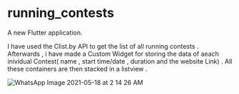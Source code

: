 # running_contests

A new Flutter application.

I have used the Clist.by API to get the list of all running contests . Afterwards , i have made a Custom Widget for storing the data of aeach inividual Contest( name , start time/date , duration and the website Link) . All these containers are then stacked in a listview .


![WhatsApp Image 2021-05-18 at 2 14 26 AM](https://user-images.githubusercontent.com/54278744/118568276-1bd6bc80-b795-11eb-8d48-4827643f22c0.jpeg)
